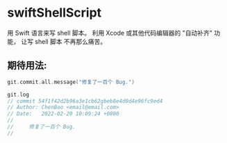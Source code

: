 # swiftShellScript

用 Swift 语言来写 shell 脚本。
利用 Xcode 或其他代码编辑器的 "自动补齐" 功能，
让写 shell 脚本 不再那么痛苦。



## 期待用法:
```swift
git.commit.all.message("修复了一百个 Bug.")

git.log
// commit 54f1f42d2b96a3e1cb62gbeb8e4d0d4e96fc9ed4
// Author: ChenBao <email@email.com>
// Date:   2022-02-20 10:09:24 +0800
// 
//     修复了一百个 Bug.
// 
```
